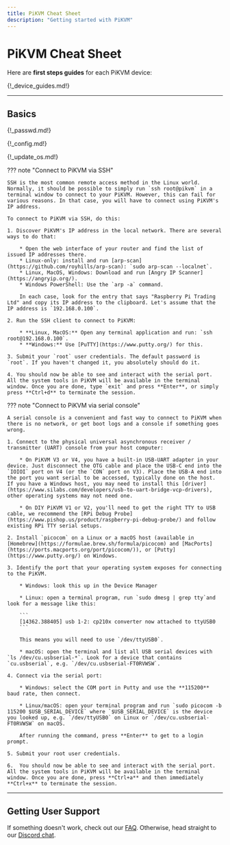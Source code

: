 ```yaml
---
title: PiKVM Cheat Sheet
description: "Getting started with PiKVM"
---
```


# PiKVM Cheat Sheet

Here are **first steps guides** for each PiKVM device:

{!_device_guides.md!}


-----
## Basics

{!_passwd.md!}

{!_config.md!}

{!_update_os.md!}

??? note "Connect to PiKVM via SSH"

    SSH is the most common remote access method in the Linux world. Normally, it should be possible to simply run `ssh root@pikvm` in a terminal window to connect to your PiKVM. However, this can fail for various reasons. In that case, you will have to connect using PiKVM's IP address.

    To connect to PiKVM via SSH, do this:

    1. Discover PiKVM's IP address in the local network. There are several ways to do that:

        * Open the web interface of your router and find the list of issued IP addresses there.
        * Linux-only: install and run [arp-scan](https://github.com/royhills/arp-scan): `sudo arp-scan --localnet`.
        * Linux, MacOS, Windows: Download and run [Angry IP Scanner](https://angryip.org/).
        * Windows PowerShell: Use the `arp -a` command.

        In each case, look for the entry that says "Raspberry Pi Trading Ltd" and copy its IP address to the clipboard. Let's assume that the IP address is `192.168.0.100`.

    2. Run the SSH client to connect to PiKVM:

        * **Linux, MacOS:** Open any terminal application and run: `ssh root@192.168.0.100`.
        * **Windows:** Use [PuTTY](https://www.putty.org/) for this.

    3. Submit your `root` user credentials. The default password is `root`. If you haven't changed it, you absolutely should do it.

    4. You should now be able to see and interact with the serial port. All the system tools in PiKVM will be available in the terminal window. Once you are done, type `exit` and press **Enter**, or simply press **Ctrl+d** to terminate the session.


??? note "Connect to PiKVM via serial console"

    A serial console is a convenient and fast way to connect to PiKVM when there is no network, or get boot logs and a console if something goes wrong.

    1. Connect to the physical universal asynchronous receiver / transmitter (UART) console from your host computer:

        * On PiKVM V3 or V4, you have a built-in USB-UART adapter in your device. Just disconnect the OTG cable and place the USB-C end into the `IOIOI` port on V4 (or the `CON` port on V3). Place the USB-A end into the port you want serial to be accessed, typically done on the host. If you have a Windows host, you may need to install this [driver](https://www.silabs.com/developers/usb-to-uart-bridge-vcp-drivers), other operating systems may not need one.

        * On DIY PiKVM V1 or V2, you'll need to get the right TTY to USB cable, we recommend the [RPi Debug Probe](https://www.pishop.us/product/raspberry-pi-debug-probe/) and follow existing RPi TTY serial setups.

    2. Install `picocom` on a Linux or a macOS host (available in [Homebrew](https://formulae.brew.sh/formula/picocom) and [MacPorts](https://ports.macports.org/port/picocom/)), or [Putty](https://www.putty.org/) on Windows.

    3. Identify the port that your operating system exposes for connecting to the PiKVM.

        * Windows: look this up in the Device Manager

        * Linux: open a terminal program, run `sudo dmesg | grep tty`and look for a message like this:

        ```
        [14362.388405] usb 1-2: cp210x converter now attached to ttyUSB0
        ```

        This means you will need to use `/dev/ttyUSB0`.

        * macOS: open the terminal and list all USB serial devices with `ls /dev/cu.usbserial-*`. Look for a device that contains `cu.usbserial`, e.g. `/dev/cu.usbserial-FT0RVWSW`.

    4. Connect via the serial port:

        * Windows: select the COM port in Putty and use the **115200** baud rate, then connect.

        * Linux/macOS: open your terminal program and run `sudo picocom -b 115200 $USB_SERIAL_DEVICE` where `$USB_SERIAL_DEVICE` is the device you looked up, e.g. `/dev/ttyUSB0` on Linux or `/dev/cu.usbserial-FT0RVWSW` on macOS.

        After running the command, press **Enter** to get to a login prompt.

    5. Submit your root user credentials.

    6.  You should now be able to see and interact with the serial port. All the system tools in PiKVM will be available in the terminal window. Once you are done, press **Ctrl+a** and then immediately **Ctrl+x** to terminate the session.


-----
## Getting User Support

If something doesn't work, check out our [FAQ](faq.md). Otherwise, head straight to our [Discord chat](https://discord.gg/bpmXfz5).
